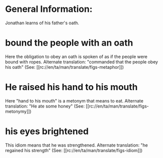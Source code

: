 # General Information:

Jonathan learns of his father's oath.

# bound the people with an oath

Here the obligation to obey an oath is spoken of as if the people were bound with ropes. Alternate translation: "commanded that the people obey his oath" (See: [[rc://en/ta/man/translate/figs-metaphor]])

# He raised his hand to his mouth

Here "hand to his mouth" is a metonym that means to eat. Alternate translation: "He ate some honey" (See: [[rc://en/ta/man/translate/figs-metonymy]])

# his eyes brightened

This idiom means that he was strengthened. Alternate translation: "he regained his strength" (See: [[rc://en/ta/man/translate/figs-idiom]])

